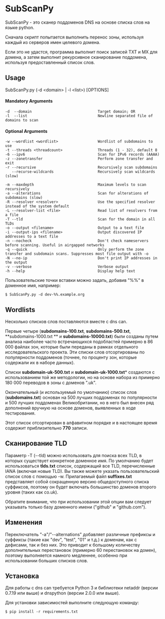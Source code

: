 SubScanPy
======

SubScanPy - это сканер поддоменов DNS на основе списка слов на языке python.

Сначала скрипт попытается выполнить перенос зоны, используя каждый из серверов имен целевого домена.

Если это не удастся, программа выполнит поиск записей TXT и MX для домена, а затем выполнит рекурсивное сканирование поддомена, используя предоставленный список слов.

Usage
-----

SubScanPy.py (-d \<domain\> | -l \<list\>) [OPTIONS]

#### Mandatory Arguments
    -d  --domain                              Target domain; OR
    -l  --list                                Newline separated file of domains to scan
    
#### Optional Arguments
    -w --wordlist <wordlist>                  Wordlist of subdomains to use
    -t --threads <threadcount>                Threads (1 - 32), default 8
    -6 --ipv6                                 Scan for IPv6 records (AAAA)
    -z --zonetransfer                         Perform zone transfer and exit
    -r --recursive                            Recursively scan subdomains
       --recurse-wildcards                    Recursively scan wildcards (slow)

    -m --maxdepth                             Maximum levels to scan recursively
    -a --alterations                          Scan for alterations of subdomains (slow)
    -R --resolver <resolver>                  Use the specified resolver instead of the system default
    -L --resolver-list <file>                 Read list of resolvers from a file
    -T --tld                                  Scan for the domain in all TLDs
    -o --output <filename>                    Output to a text file
    -i --output-ips <filename>                Output discovered IP addresses to a text file
    -n --nocheck                              Don't check nameservers before scanning. Useful in airgapped networks
    -q --quick                                Only perform the zone transfer and subdomain scans. Suppresses most file output with -o
    -N --no-ip                                Don't print IP addresses in the output
    -v --verbose                              Verbose output
    -h --help                                 Display help text

Пользовательские точки вставки можно задать, добавив "%%" в доменное имя, например:

```
$ SubScanPy.py -d dev-%%.example.org
```

Wordlists
---------

Несколько списков слов поставляются вместе с dns can.

Первые четыре (**subdomains-100.txt**, **subdomains-500.txt**, **subdomains-1000.txt ** и **subdomains-10000.txt**) были созданы путем анализа наиболее часто встречающихся подобластей примерно в 86 000 файлах зон, которые были переданы в рамках отдельного исследовательского проекта. Эти списки слов отсортированы по популярности поддоменов (точнее, по проценту зон, которые содержали их в наборе данных).

Списки **subdomain-uk-500.txt** и **subdomain-uk-1000.txt*** создаются с использованием той же методологии, но на основе набора из примерно 180 000 переводов в зоны с доменов ".uk".

Окончательный (и используемый по умолчанию) список слов (**subdomains.txt**) основан на 500 лучших поддоменах по популярности и 500 лучших поддоменах Великобритании, но в него был внесен ряд дополнений вручную на основе доменов, выявленных в ходе тестирования.

Этот список отсортирован в алфавитном порядке и в настоящее время содержит приблизительно **770** записи.


Сканирование TLD
------------
Параметр -T (--tld) можно использовать для поиска всех TLD, в которых существует конкретное доменное имя. По умолчанию будет использоваться **tlds.txt** список, содержащий все TLD, перечисленные IANA (включая новые TLD). Вы также можете указать пользовательский список слов с помощью -w. Прилагаемый файл **suffixes.txt** представляет собой сокращенную версию общедоступного списка суффиксов, поэтому он будет включать большинство доменов второго уровня (таких как co.uk).

Обратите внимание, что при использовании этой опции вам следует указывать только базу доменного имени ("github" и "github.com").

Изменения
-----------
Переключатель "-a"/"--alternations" добавляет различные префиксы и суффиксы (такие как "dev", "test", "01" и т.д.) к доменам, как с дефисами, так и без них. Это приводит к большому количеству дополнительных перестановок (примерно 60 перестановок на домен), поэтому выполняется намного медленнее, особенно при использовании больших списков слов.


Установка
-----

Для работы с dns can требуется Python 3 и библиотеки netaddr (версии 0.7.19 или выше) и dnspython (версии 2.0.0 или выше).

Для установки зависимостей выполните следующую команду:

    $ pip install -r requirements.txt